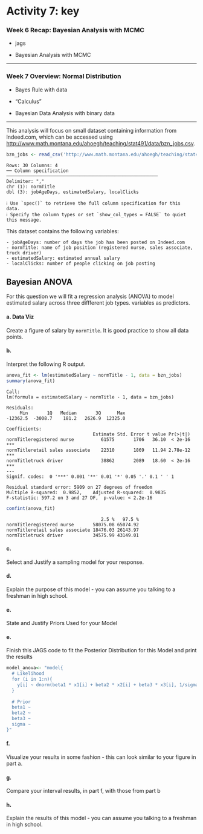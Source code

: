 # Activity 7: key


### Week 6 Recap: Bayesian Analysis with MCMC

- jags

- Bayesian Analysis with MCMC

------------------------------------------------------------------------

### Week 7 Overview: Normal Distribution

- Bayes Rule with data

- “Calculus”

- Bayesian Data Analysis with binary data

------------------------------------------------------------------------

This analysis will focus on small dataset containing information from
Indeed.com, which can be accessed using
<http://www.math.montana.edu/ahoegh/teaching/stat491/data/bzn_jobs.csv>.

``` r
bzn_jobs <- read_csv('http://www.math.montana.edu/ahoegh/teaching/stat491/data/bzn_jobs.csv')
```

    Rows: 30 Columns: 4
    ── Column specification ────────────────────────────────────────────────────────
    Delimiter: ","
    chr (1): normTitle
    dbl (3): jobAgeDays, estimatedSalary, localClicks

    ℹ Use `spec()` to retrieve the full column specification for this data.
    ℹ Specify the column types or set `show_col_types = FALSE` to quiet this message.

This dataset contains the following variables:

    - jobAgeDays: number of days the job has been posted on Indeed.com
    - normTitle: name of job position (registered nurse, sales associate, truck driver)
    - estimatedSalary: estimated annual salary
    - localClicks: number of people clicking on job posting

## Bayesian ANOVA

For this question we will fit a regression analysis (ANOVA) to model
estimated salary across three diffferent job types. variables as
predictors.

#### a. Data Viz

Create a figure of salary by `normTitle`. It is good practice to show
all data points.

#### b.

Interpret the following R output.

``` r
anova_fit <- lm(estimatedSalary ~ normTitle - 1, data = bzn_jobs)
summary(anova_fit)
```


    Call:
    lm(formula = estimatedSalary ~ normTitle - 1, data = bzn_jobs)

    Residuals:
         Min       1Q   Median       3Q      Max 
    -12362.5  -3008.7    181.2   2626.9  12325.0 

    Coefficients:
                                    Estimate Std. Error t value Pr(>|t|)    
    normTitleregistered nurse          61575       1706   36.10  < 2e-16 ***
    normTitleretail sales associate    22310       1869   11.94 2.78e-12 ***
    normTitletruck driver              38862       2089   18.60  < 2e-16 ***
    ---
    Signif. codes:  0 '***' 0.001 '**' 0.01 '*' 0.05 '.' 0.1 ' ' 1

    Residual standard error: 5909 on 27 degrees of freedom
    Multiple R-squared:  0.9852,    Adjusted R-squared:  0.9835 
    F-statistic: 597.2 on 3 and 27 DF,  p-value: < 2.2e-16

``` r
confint(anova_fit)
```

                                       2.5 %   97.5 %
    normTitleregistered nurse       58075.08 65074.92
    normTitleretail sales associate 18476.03 26143.97
    normTitletruck driver           34575.99 43149.01

#### c. 

Select and Justify a sampling model for your response.

#### d. 

Explain the purpose of this model - you can assume you talking to a
freshman in high school.

#### e.

State and Justify Priors Used for your Model

#### e.

Finish this JAGS code to fit the Posterior Distribution for this Model
and print the results

``` r
model_anova<- "model{
  # Likelihood
  for (i in 1:n){
    y[i] ~ dnorm(beta1 * x1[i] + beta2 * x2[i] + beta3 * x3[i], 1/sigma^2) 
  }
  
  # Prior
  beta1 ~ 
  beta2 ~ 
  beta3 ~ 
  sigma ~ 
}"
```

#### f. 

Visualize your results in some fashion - this can look similar to your
figure in part a.

#### g.

Compare your interval results, in part f, with those from part b

#### h.

Explain the results of this model - you can assume you talking to a
freshman in high school.
